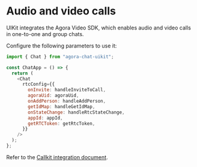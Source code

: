 # Audio and video calls

UIKit integrates the Agora Video SDK, which enables audio and video calls in one-to-one and group chats. 

Configure the following parameters to use it:

```javascript
import { Chat } from "agora-chat-uikit";

const ChatApp = () => {
  return (
    <Chat
      rtcConfig={{
        onInvite: handleInviteToCall,
        agoraUid: agoraUid,
        onAddPerson: handleAddPerson,
        getIdMap: handleGetIdMap,
        onStateChange: handleRtcStateChange,
        appId: appId,
        getRTCToken: getRtcToken,
      }}
    />
  );
};
```

Refer to the [Callkit integration document](https://www.npmjs.com/package/chat-callkit).